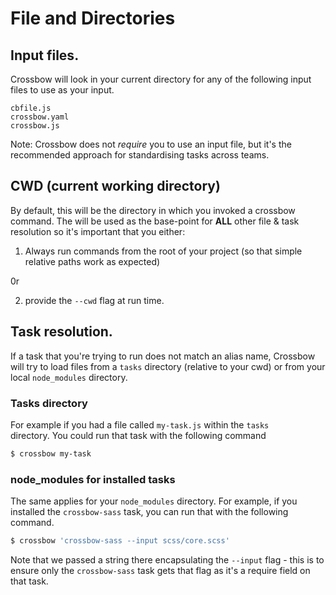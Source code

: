 # File and Directories

## Input files.

Crossbow will look in your current directory for any of
the following input files to use as your input.

```
cbfile.js
crossbow.yaml
crossbow.js
```

Note: Crossbow does not *require* you to use an input file,
but it's the recommended approach for standardising tasks
across teams.

## CWD (current working directory)

By default, this will be the directory in which you invoked
a crossbow command. The will be used as the base-point for **ALL** other 
 file & task resolution so it's important that you either: 
 
 1. Always run commands from the root of your project (so that 
 simple relative paths work as expected)
 
 0r 
 
 2. provide the `--cwd` flag at run time.

## Task resolution.

If a task that you're trying to run does not match an alias name, 
Crossbow will try to load files from a `tasks` directory (relative to your
cwd) or from your local `node_modules` directory.

### Tasks directory
For example if you had a file called `my-task.js` within the `tasks`  
directory. You could run that task with the following command

```sh
$ crossbow my-task
```

### node_modules for installed tasks
The same applies for your `node_modules` directory. For example, if you 
 installed the `crossbow-sass` task, you can run that with the following 
 command.
 
```sh
$ crossbow 'crossbow-sass --input scss/core.scss'
``` 

Note that we passed a string there encapsulating the `--input` flag - this
is to ensure only the `crossbow-sass` task gets that flag as it's 
a require field on that task.
